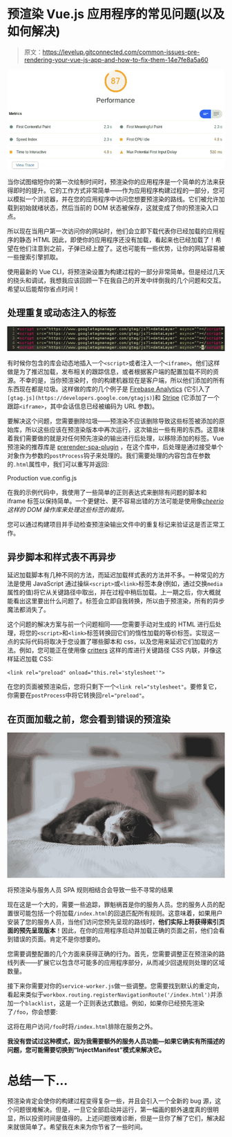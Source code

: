 # 预渲染 Vue.js 应用程序的常见问题(以及如何解决)

> 原文：<https://levelup.gitconnected.com/common-issues-pre-rendering-your-vue-js-app-and-how-to-fix-them-14e7fe8a5a60>

![](img/aa736e2b12001ec1dbad638de081f303.png)

当你试图缩短你的第一次绘制时间时，预渲染你的应用程序是一个简单的方法来获得即时的提升。它的工作方式非常简单——作为应用程序构建过程的一部分，您可以模拟一个浏览器，并在您的应用程序中访问您想要预渲染的路线。它们被允许加载到初始就绪状态，然后当前的 DOM 状态被保存，这就变成了你的预渲染入口点。

所以现在当用户第一次访问你的网站时，他们会立即下载代表你已经加载的应用程序的静态 HTML 因此，即使你的应用程序还没有加载，看起来也已经加载了！希望在他们注意到之前，子弹已经上膛了。这也可能有一些优势，让你的网站容易被一些搜索引擎抓取。

使用最新的 Vue CLI，将预渲染设置为构建过程的一部分非常简单。但是经过几天的挠头和调试，我想我应该回顾一下在我自己的开发中绊倒我的几个问题和交互。希望以后能帮你省点时间！

## 处理重复或动态注入的标签

![](img/bfd20c175fae062bab990d798eb0c270.png)

有时候你包含的库会动态地插入一个`<script>`或者注入一个`<iframe>`。他们这样做是为了推迟加载，发布相关的跟踪信息，或者根据客户端的配置加载不同的资源。不幸的是，当你预渲染时，你的构建机器现在是客户端，所以他们添加的所有东西现在都是垃圾。这样做的库的几个例子是 [Firebase Analytics](https://firebase.google.com/) (它引入了`[gtag.js](https://developers.google.com/gtagjs)`)和 [Stripe](https://stripe.com/docs) (它添加了一个跟踪`<iframe>`，其中会话信息已经被编码为 URL 参数)。

要解决这个问题，您需要删除垃圾——预渲染不应该删除导致这些标签被添加的原始库，所以这些应该在预渲染版本中再次运行，这次输出一些有用的东西。这意味着我们需要做的就是对任何预先渲染的输出进行后处理，以移除添加的标签。Vue 预渲染的推荐库是 [prerender-spa-plugin](https://github.com/chrisvfritz/prerender-spa-plugin) ，在这个库中，后处理是通过接受单个对象作为参数的`postProcess`钩子来处理的。我们需要处理的内容包含在参数的`.html`属性中，我们可以重写并返回:

Production vue.config.js

在我的示例代码中，我使用了一些简单的正则表达式来删除有问题的脚本和 iframe 标签以保持简单。一个更健壮、更不容易出错的方法可能是使用像[*cheerio*](https://github.com/cheeriojs/cheerio)*这样的 DOM 操作库来处理这些标签的裁剪。*

您可以通过构建项目并手动检查预渲染输出文件中的重复标记来验证这是否正常工作。

## 异步脚本和样式表不再异步

延迟加载脚本有几种不同的方法，而延迟加载样式表的方法并不多。一种常见的方法是使用 JavaScript 通过操纵`<script>`或`<link>`标签本身(例如，通过交换`media`属性的值)将它从关键路径中取出，并在过程中稍后加载。上一期之后，你大概就能看出这里要出什么问题了。标签会立即自我转换，所以由于预渲染，所有的异步魔法都消失了。

这个问题的解决方案与前一个问题相同——您需要手动对生成的 HTML 进行后处理，将您的`<script>`和`<link>`标签转换回它们的惰性加载的等价标签。实现这一点的实际代码将取决于您设置了哪些脚本和 css，以及您用来延迟它们加载的方法。例如，您可能正在使用像 [critters](https://github.com/GoogleChromeLabs/critters) 这样的库进行关键路径 CSS 内联，并像这样延迟加载 CSS:

```
<link rel="preload" onload="this.rel='stylesheet'">
```

在您的页面被预渲染后，您将只剩下一个`<link rel="stylesheet"`。要修复它，你需要在`postProcess`中将它转换回`rel="preload"`。

## 在页面加载之前，您会看到错误的预渲染

![](img/5ce3797b4814c1a71f80a428be84e446.png)

将预渲染与服务人员 SPA 规则相结合会导致一些不寻常的结果

现在这是一个大的，需要一些追踪，罪魁祸首是你的服务人员。您的服务人员的配置很可能包括一个将加载`/index.html`的回退匹配所有规则。这意味着，如果用户安装了您的服务人员，当他们访问您预先呈现的路线时，**他们实际上将获得索引页面的预先呈现版本**！因此，在你的应用程序启动并加载正确的页面之前，他们会看到错误的页面。肯定不是你想要的。

您需要调整配置的几个方面来获得正确的行为。首先，您需要调整正在预渲染的路线列表——扩展它以包含尽可能多的应用程序部分，从而减少回退规则处理的区域数量。

接下来你需要对你的`service-worker.js`做一些调整。您需要找到默认的重定向，看起来类似于`workbox.routing.registerNavigationRoute('/index.html')`并添加一个`blacklist`，这是一个正则表达式数组。例如，如果你已经预先渲染了`/foo`，你会想要:

这将在用户访问`/foo`时将`/index.html`排除在服务之外。

**我没有尝试过这种模式，因为我需要额外的服务人员功能—如果它确实有所描述的问题，您可能需要切换到“InjectManifest”模式来解决它。**

# 总结一下…

预渲染肯定会使你的构建过程变得复杂一些，并且会引入一个全新的 bug 源，这个问题很难解决。但是，一旦它全部启动并运行，第一幅画的额外速度真的很明显，所以投资时间是值得的。上述问题很难诊断，但是一旦你了解了它们，解决起来就很简单了。希望我在未来为你节省了一些时间。